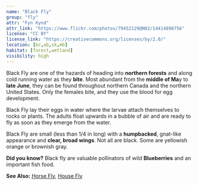 ```yaml
---
name: "Black Fly"
group: "fly"
attr: "Fyn Kynd"
attr_link: "https://www.flickr.com/photos/79452129@N02/14414896756"
license: "CC BY"
license_link: "https://creativecommons.org/licenses/by/2.0/"
location: [bc,ab,sk,mb]
habitat: [forest,wetland]
visibility: high
---
```

Black Fly are one of the hazards of heading into **northern forests** and along cold running water as they **bite**. Most abundant from the **middle of Ma**y to **late June**, they can be found throughout northern Canada and the northern United States. Only the females bite, and they use the blood for egg development.

Black Fly lay their eggs in water where the larvae attach themselves to rocks or plants. The adults float upwards in a bubble of air and are ready to fly as soon as they emerge from the water.

Black Fly are small (less than 1/4 in long) with a **humpbacked**, gnat-like appearance and **clear, broad wings**. Not all are black. Some are yellowish orange or brownish gray.

**Did you know?** Black fly are valuable pollinators of wild **Blueberries** and an important fish food.

<!-- generated, do not edit -->
**See Also:**
[Horse Fly](/insects/horsefly),
[House Fly](/insects/housefly)
